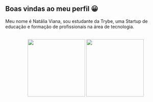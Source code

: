 ## Boas vindas ao meu perfil 😀

Meu nome é Natália Viana, sou estudante da Trybe, uma Startup de educação e formação de profissionais na área de tecnologia. 

<br>

<!-- GITHUB STATUS -->
<div align="center">
  <img height="180em" src="https://github-readme-stats.vercel.app/api?username=nataliavianadev&show_icons=true&theme=dark&include_all_commits=true&count_private=true"/>
  <img height="180em" src="https://github-readme-stats.vercel.app/api/top-langs/?username=nataliavianadev&layout=compact&langs_count=10&theme=dark"/>

  <!-- TEMAS: dark, radical, merko, gruvbox, tokyonight, onedark, cobalt, synthwave, highcontrast, dracula -->
</div>
